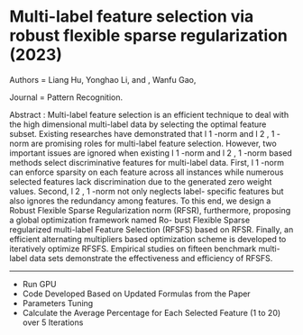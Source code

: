 # Multi-label feature selection via robust flexible sparse regularization (2023)

Authors = Liang Hu, Yonghao Li, and , Wanfu Gao,

Journal = Pattern Recognition.

Abstract :
Multi-label feature selection is an efficient technique to deal with the high dimensional multi-label data by selecting the optimal feature subset. Existing researches have demonstrated that l 1 -norm and l 2 , 1 - norm are 
promising roles for multi-label feature selection. However, two important issues are ignored when existing l 1 -norm and l 2 , 1 -norm based methods select discriminative features for multi-label data. First, l 1 -norm can 
enforce sparsity on each feature across all instances while numerous selected features lack discrimination due to the generated zero weight values. Second, l 2 , 1 -norm not only neglects label- specific features but also 
ignores the redundancy among features. To this end, we design a Robust Flexible Sparse Regularization norm (RFSR), furthermore, proposing a global optimization framework named Ro- bust Flexible Sparse regularized multi-label Feature Selection (RFSFS) based on RFSR. Finally, an efficient alternating multipliers based optimization scheme is developed to iteratively optimize RFSFS. Empirical studies on fifteen benchmark multi-label data sets 
demonstrate the effectiveness and efficiency of RFSFS.

-------------------------------------------------------------------------------------------------------------------------------------------------------------------------------------------
+ Run GPU
+ Code Developed Based on Updated Formulas from the Paper
+ Parameters Tuning
+ Calculate the Average Percentage for Each Selected Feature (1 to 20) over 5 Iterations
